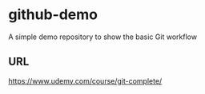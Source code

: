 # github-demo
A simple demo repository to show the basic Git workflow
## URL
https://www.udemy.com/course/git-complete/